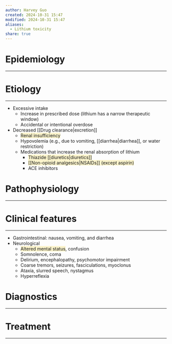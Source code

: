 ```yaml
---
author: Harvey Guo
created: 2024-10-31 15:47
modified: 2024-10-31 15:47
aliases:
  - Lithium toxicity
share: true
---
```

# Epidemiology
---


# Etiology
---
- Excessive intake
	- Increase in prescribed dose (lithium has a narrow therapeutic window)
	- Accidental or intentional overdose
- Decreased [[Drug clearance|excretion]]
	- <span style="background:rgba(240, 200, 0, 0.2)">Renal insufficiency </span>
	- Hypovolemia (e.g., due to vomiting, [[diarrhea|diarrhea]], or water restriction)
	- Medications that increase the renal absorption of lithium
		- <span style="background:rgba(240, 200, 0, 0.2)">Thiazide [[diuretics|diuretics]]</span>
		- <span style="background:rgba(240, 200, 0, 0.2)">[[Non-opioid analgesics|NSAIDs]] (except aspirin)</span>
		- ACE inhibitors

# Pathophysiology
---


# Clinical features
---
- Gastrointestinal: nausea, vomiting, and diarrhea
- Neurological
	- <span style="background:rgba(240, 200, 0, 0.2)">Altered mental status</span>, confusion
	- Somnolence, coma
	- Delirium, encephalopathy, psychomotor impairment
	- Coarse tremors, seizures, fasciculations, myoclonus
	- Ataxia, slurred speech, nystagmus
	- Hyperreflexia

# Diagnostics
---


# Treatment
---

